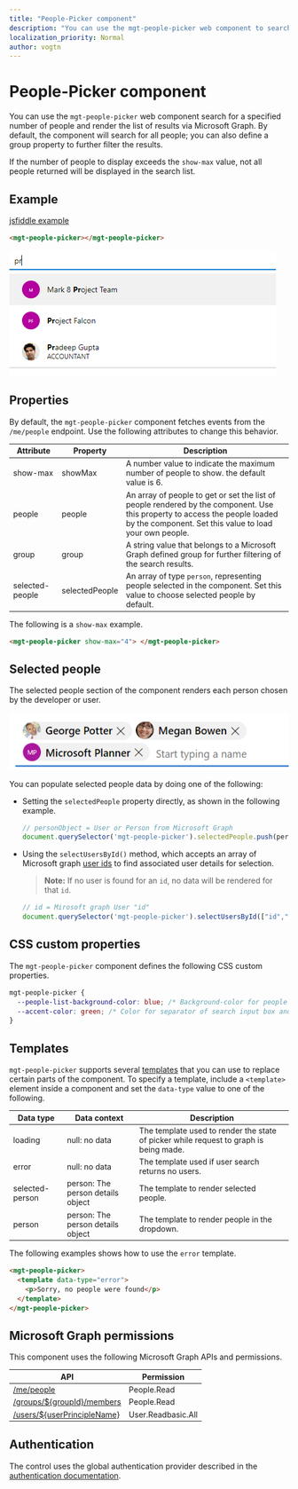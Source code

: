 ```yaml
---
title: "People-Picker component"
description: "You can use the mgt-people-picker web component to search for a specified number of people and render the list of results via Microsoft Graph."
localization_priority: Normal
author: vogtn
---
```


# People-Picker component

You can use the `mgt-people-picker` web component search for a specified number of people and render the list of results via Microsoft Graph. By default, the component will search for all people; you can also define a group property to further filter the results.

If the number of people to display exceeds the `show-max` value, not all people returned will be displayed in the search list.

## Example

[jsfiddle example](https://jsfiddle.net/metulev/jdv38fg0/)

```html
<mgt-people-picker></mgt-people-picker>
```

![mgt-people-picker](./images/mgt-people-picker-image.png)

## Properties

By default, the `mgt-people-picker` component fetches events from the `/me/people` endpoint. Use the following attributes to change this behavior.

| Attribute | Property | Description                                                                                                                                                                            |
| -------- | --------- | -------------------------------------------------------------------------------------------------------------------------------------------------------------------------------------- |
| show-max | showMax   | A number value to indicate the maximum number of people to show. the default value is 6.                                                                                             |
| people   | people    | An array of people to get or set the list of people rendered by the component. Use this property to access the people loaded by the component. Set this value to load your own people. |
| group    | group     | A string value that belongs to a Microsoft Graph defined group for further filtering of the search results.                                                                            |
|  selected-people  | selectedPeople     | An array of type  `person`, representing people selected in the component. Set this value to choose selected people by default.|

The following is a `show-max` example.

```html
<mgt-people-picker show-max="4"> </mgt-people-picker>
```

## Selected people

The selected people section of the component renders each person chosen by the developer or user. 

![mgt-people-picker](./images/selected-people.png)

You can populate selected people data by doing one of the following:

- Setting the `selectedPeople` property directly, as shown in the following example.  

    ```javascript
    // personObject = User or Person from Microsoft Graph
    document.querySelector('mgt-people-picker').selectedPeople.push(personObject);
    ```

- Using the `selectUsersById()` method, which accepts an array of Microsoft graph [user ids](https://docs.microsoft.com/graph/api/resources/users?view=graph-rest-1.0) to find associated user details for selection.

     >**Note:** If no user is found for an `id`, no data will be rendered for that `id`.

    ```javascript
    // id = Mirosoft graph User "id"
    document.querySelector('mgt-people-picker').selectUsersById(["id","id"])
    ```

## CSS custom properties

The `mgt-people-picker` component defines the following CSS custom properties.

```css
mgt-people-picker {
  --people-list-background-color: blue; /* Background-color for people under search */
  --accent-color: green; /* Color for separator of search input box and people */
}
```

## Templates

 `mgt-people-picker` supports several [templates](../templates.md) that you can use to replace certain parts of the component. To specify a template, include a `<template>` element inside a component and set the `data-type` value to one of the following.

| Data type | Data context | Description |
| --- | --- | --- |
| loading | null: no data | The template used to render the state of picker while request to graph is being made. |
| error | null: no data| The template used if user search returns no users. |
| selected-person |person: The person details object| The template to render selected people. |
| person | person: The person details object| The template to render people in the dropdown. |

The following examples shows how to use the `error` template.

```html
<mgt-people-picker>
  <template data-type="error">
    <p>Sorry, no people were found</p>
  </template>
</mgt-people-picker>
```

## Microsoft Graph permissions

This component uses the following Microsoft Graph APIs and permissions.

| API                                                                                                              | Permission  |
| ---------------------------------------------------------------------------------------------------------------- | ----------- |
| [/me/people](/graph/api/user-list-people?view=graph-rest-1.0)                    | People.Read        |
| [/groups/\${groupId}/members](/graph/api/group-list-members?view=graph-rest-1.0) | People.Read        |
| [/users/${userPrincipleName} ](/graph/api/user-list-people?view=graph-rest-1.0)  | User.Readbasic.All |

## Authentication

The control uses the global authentication provider described in the [authentication documentation](./../providers.md).
